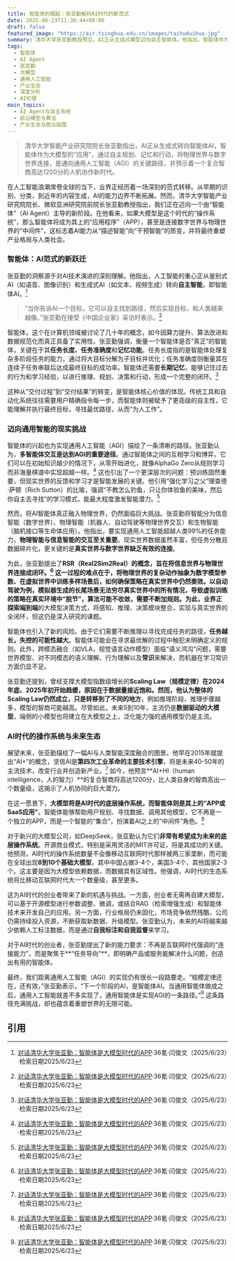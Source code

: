 ```yaml
---
title: 智能体的崛起：张亚勤解码AI时代的新范式
date: 2025-06-23T11:30:44+08:00
draft: false
featured_image: "https://air.tsinghua.edu.cn/images/taihuduihua.jpg"
summary: 清华大学张亚勤教授预见，AI正从生成式模型迈向自主智能体。他指出，智能体作为大模型的“应用程序”，通过提升任务长度、准确度和记忆能力，将连接数字与物理世界，是通向通用人工智能的关键一步。尽管面临现实世界数据连接、伦理风险和规模定律演变的挑战，智能体与人类智能的结合有望创造一个颠覆性的产业生态，定义AI时代的操作系统。
tags: 
  - 智能体
  - AI Agent
  - 张亚勤
  - 大模型
  - 通用人工智能
  - 产业生态
  - 深度分析
  - AI伦理
main_topics: 
  - AI Agent与自主系统
  - 前沿模型与算法
  - 产业生态与商业版图
---
```


> 清华大学智能产业研究院院长张亚勤指出，AI正从生成式转向智能体AI，智能体作为大模型的“应用”，通过自主规划、记忆和行动，将物理世界与数字世界连接，是通向通用人工智能（AGI）的关键路径，并预示着一个复合智商高达1200分的人机协作新时代。

在人工智能浪潮席卷全球的当下，业界正经历着一场深刻的范式转移。从早期的识别、分类，到近年的内容生成，AI的能力边界不断拓展。然而，清华大学智能产业研究院院长、微软亚洲研究院前院长张亚勤教授指出，我们正在迈向一个由“智能体”（AI Agent）主导的新阶段。在他看来，如果大模型是这个时代的“操作系统”，那么智能体将成为其上的“应用程序”（APP），甚至是连接数字世界与物理世界的“中间件”，这标志着AI能力从“描述智能”向“干预智能”的质变，并将最终重塑产业格局与人类社会。

### 智能体：AI范式的新跃迁

张亚勤的洞察源于对AI技术演进的深刻理解。他指出，人工智能的重心正从鉴别式AI（如语音、图像识别）和生成式AI（如文本、视频生成）转向**自主智能**，即智能体AI。[^1]

> “当你告诉AI一个目标，它可以自主找到路径，然后实现目标，和人类越来越像。”张亚勤在接受《中国企业家》采访时表示。[^1]

智能体，这个在计算机领域被讨论了几十年的概念，如今因算力提升、算法改进和数据规范化而真正具备了实用性。张亚勤强调，衡量一个智能体是否“真正”的智能体，关键在于其**任务长度、任务准确度**和**记忆功能**。任务长度指的是智能体处理复杂多阶段任务的能力，通过将大目标分解为子目标并优化；任务准确度则衡量其在连续子任务串联后达成最终目标的成功率。智能体还需要**长期记忆**，能够记住过去的行为和学习经验，以进行推理、规划、决策和行动，形成一个完整的闭环。[^1]

这种从“交付过程”到“交付结果”的转变，是智能体核心价值的体现。传统工具和自动化系统往往需要用户精确指令每一步，而智能体则被赋予了更高级的自主性，它能理解并执行最终目标，寻找最优路径，从而“为人工作”。

### 迈向通用智能的现实挑战

智能体的兴起也为实现通用人工智能（AGI）描绘了一条清晰的路径。张亚勤认为，**多智能体交互是达到AGI的重要途径**。通过智能体之间的互相学习和博弈，它们可以在初始知识越少的情况下，从零开始进化，就像AlphaGo Zero从规则学习而非海量棋谱中实现超越一样。[^1] 这也引出了一个更深层次的问题：预训练固然重要，但现实世界的反馈和学习才是智能发展的关键。他引用“强化学习之父”理查德·萨顿（Rich Sutton）的比喻，强调“不教怎么钓鱼，只让你体验鱼的美味，然后你自主去寻找”的学习模式，能最大程度激发智能潜力。[^1]

然而，将AI智能体真正融入物理世界，仍然面临巨大挑战。张亚勤将智能分为信息智能（数字世界）、物理智能（机器人、自动驾驶等物理世界交互）和生物智能（脑机接口等生命体应用）。他指出，要实现通用人工智能超越人类99%的任务能力，**物理智能与信息智能的交互至关重要**。现实世界数据虽然丰富，但任务分散且数据碎片化，更关键的是**真实世界与数字世界缺乏有效的连接**。

为此，张亚勤提出了**RSR（Real2Sim2Real）**的概念，旨在将信息世界与物理世界连接成闭环。[^1] 这一过程的难点在于，将物理世界的复杂动作抽象为数字模型参数、在虚拟世界中训练多样场景后，如何确保策略在真实世界中仍然奏效。以自动驾驶为例，模拟器生成的长尾场景无法穷尽真实世界中的所有情况，导致虚拟训练的策略在真实环境中“脱节”，算法可能不收敛，需要不断加规则。为此，业界正探索**端到端**的大模型决策方式，将感知、推理、决策模块整合，实现与真实世界的全闭环，但这仍是深入研究的课题。

智能体也引入了新的风险。由于它们需要不断推理以寻找完成任务的路径，**任务越长，失控的可能性越大**。智能体可能会在寻求最优解的过程中触犯未明确定义的规则。此外，跨模态融合（如VLA，视觉语言动作模型）面临“语义鸿沟”问题，需要世界模型、对不同模态的语义理解、行为理解以及**常识**来解决，而机器在学习常识方面仍显不足。

张亚勤还提到，曾经支撑大模型指数级增长的**Scaling Law（规模定律）**在2024年底、2025年初开始趋缓，原因在于数据量接近饱和。然而，他认为整体的Scaling Law仍然成立，只是**转移到了不同的地方**，例如推理阶段，推理步骤越多，模型的智商可能越高。尽管如此，未来5到10年，主流仍是**数据驱动的大模型**，端侧的小模型也将建立在大模型之上，泛化能力强的通用模型仍是主流。

### AI时代的操作系统与未来生态

展望未来，张亚勤描绘了一幅AI与人类智能深度融合的图景。他早在2015年就提出“AI+”的概念，坚信AI是**第四次工业革命的主要技术引擎**，将是未来40-50年的主流技术，改变行业并创造新产业。[^1] 如今，他预言**AI+HI（human intelligence，人的智力）**的复合智商将高达1200分，比人类自身的智商高出一个数量级，这揭示了人机协同的巨大潜力。

在这一愿景下，**大模型将是AI时代的底层操作系统，而智能体则是其上的“APP或SaaS应用”**。智能体能够帮助用户规划、寻找数据、调用其他模型，它不再是一个独立的APP，而是一个智能的“集合”，扮演着AI之上的“中间件”角色。[^1]

对于新兴的大模型公司，如DeepSeek，张亚勤认为它们**非常有希望成为未来的底层操作系统**。开源商业模式，特别是采用灵活的MIT许可证，将是其成功的关键。他预测，AI时代的操作系统数量不会像移动互联网时代那样被两三家垄断，而可能在全球出现**8到10个基础大模型**，其中中国占据3-4个，美国3-4个，其他国家2-3个。这主要是因为大模型依赖数据，而数据具有区域性。他强调，AI时代的生态系统将比移动互联网时代大一个数量级，甚至更多。

这为AI时代的创业者带来了新的机遇与挑战。一方面，创业者无需再自建大模型，可以基于开源模型进行参数调整、微调，或结合RAG（检索增强生成）和智能体技术来开发自己的应用。另一方面，行业格局仍未固化，市场竞争依然残酷，公司仍需持续投入资源，不断获取新数据、升级模型。张亚勤认为，未来的AI将越来越少依赖人工标注数据，而是通过**自我标注和自我监督**来学习。

对于AI时代的创业者，张亚勤提出了新的能力要求：不再是互联网时代强调的“连接能力”，而是聚焦于**“任务导向”**，即明确产品或服务能解决什么问题，创造出有用的智能体。

最终，我们距离通用人工智能（AGI）的实现仍有很长一段路要走。“规模定律还在，还有效，”张亚勤表示，“下一个阶段的AI，是智能体AI。当通用智能体做成之后，通用人工智能就差不多实现了，通用智能体是实现AGI的一条路径。”[^1] 这条路径充满挑战，却也蕴含着重塑世界的无限可能。

## 引用

[^1]: [对话清华大学张亚勤：智能体是大模型时代的APP](https://m.36kr.com/p/3348317588773505)·36氪·闫俊文（2025/6/23）·检索日期2025/6/23
[^2]: [对话清华大学张亚勤：智能体是大模型时代的APP](https://m.36kr.com/p/3348317588773505)·36氪·（2025/6/23）·检索日期2025/6/23
[^3]: [专访张亚勤：未来十年机器人的数量或将超过人类](https://www.tsinghua.edu.cn/info/1182/117834.htm)·清华大学·（2025/6/23）·检索日期2025/6/23
[^4]: [张亚勤：人工智能发展的一些观点（2025）](https://zhuanlan.zhihu.com/p/1914358387195508542)·知乎专栏·（2025/6/23）·检索日期2025/6/23
